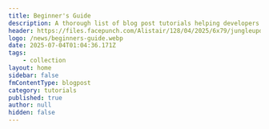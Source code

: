 ```yaml
---
title: Beginner's Guide
description: A thorough list of blog post tutorials helping developers to get started with plugin creation, best practices and more!
header: https://files.facepunch.com/Alistair/128/04/2025/6x79/jungleupdate_rock_03.jpg
logo: /news/beginners-guide.webp
date: 2025-07-04T01:04:36.171Z
tags:
    - collection
layout: home
sidebar: false
fmContentType: blogpost
category: tutorials
published: true
author: null
hidden: false
---
```


<script setup lang="ts">
import NewsIndex from '@/components/NewsIndex.vue'
</script>

<NewsIndex category="beginners-guide" />
